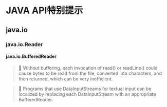 # JAVA API特别提示

## java.io
### java.io.Reader
#### java.io.BufferedReader
> :turtle: Without buffering, each invocation of read() or readLine() could cause bytes to be read from the file, converted into characters, and then returned, which can be very inefficient.

> :thought_balloon: Programs that use DataInputStreams for textual input can be localized by replacing each DataInputStream with an appropriate BufferedReader.
